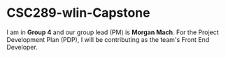 # CSC289-wlin-Capstone

I am in **Group 4** and our group lead (PM) is **Morgan Mach**. For the Project Development Plan (PDP), I will be contributing as the team's Front End Developer.
